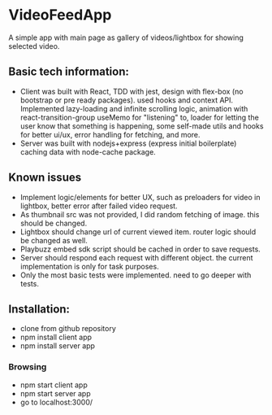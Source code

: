 # VideoFeedApp

A simple app with main page as gallery of videos/lightbox for showing selected video.

## Basic tech information:

- Client was built with React, TDD with jest, design with
  flex-box (no bootstrap or pre ready packages). used hooks and context
  API. Implemented lazy-loading and infinite scrolling logic, animation
  with react-transition-group useMemo for "listening" to, loader for
  letting the user know that something is happening, some self-made
  utils and hooks for better ui/ux, error handling for fetching, and
  more.
- Server was built with nodejs+express (express initial boilerplate) caching data with node-cache package.

## Known issues

- Implement logic/elements for better UX, such as preloaders for video in lightbox, better error after failed video request.
- As thumbnail src was not provided, I did random fetching of image. this should be changed.
- Lightbox should change url of current viewed item. router logic should be changed as well.
- Playbuzz embed sdk script should be cached in order to save requests.
- Server should respond each request with different object. the current implementation is only for task purposes.
- Only the most basic tests were implemented. need to go deeper with tests.

## Installation:

- clone from github repository
- npm install client app
- npm install server app

### Browsing

- npm start client app
- npm start server app
- go to localhost:3000/
